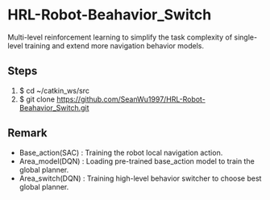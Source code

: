 # HRL-Robot-Beahavior_Switch
Multi-level reinforcement learning to simplify the task complexity of single-level training and extend more navigation behavior models.  
## Steps
1. $ cd ~/catkin_ws/src
2. $ git clone https://github.com/SeanWu1997/HRL-Robot-Beahavior_Switch.git
## Remark
* Base_action(SAC)
: Training the robot local navigation action.
* Area_model(DQN)
: Loading pre-trained base_action model to train the global planner.
* Area_switch(DQN)
: Training high-level behavior switcher to choose best global planner.

